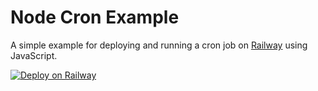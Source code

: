 # Node Cron Example

A simple example for deploying and running a cron job on [Railway](https://railway.app/) using JavaScript.

[![Deploy on Railway](https://railway.app/button.svg)](https://railway.app/new/template/KViDnA)

<!-- https://epitechpwaproject-production.up.railway.app -->